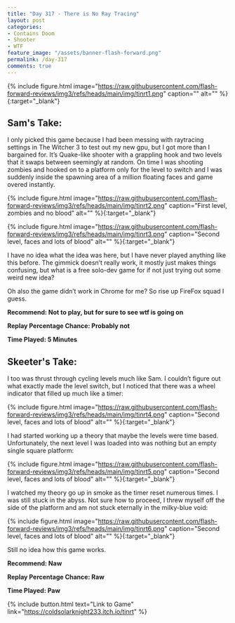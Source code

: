 ```yaml
---
title: "Day 317 - There is No Ray Tracing"
layout: post
categories:
- Contains Doom
- Shooter
- WTF
feature_image: "/assets/banner-flash-forward.png"
permalink: /day-317
comments: true
---
```


{% include figure.html image="https://raw.githubusercontent.com/flash-forward-reviews/img3/refs/heads/main/img/tinrt1.png" caption="" alt="" %}{:target="_blank"}
 
## Sam's Take:

I only picked this game because I had been messing with raytracing settings in The Witcher 3 to test out my new gpu, but I got more than I bargained for. It’s Quake-like shooter with a grappling hook and two levels that it swaps between seemingly at random. On time I was shooting zombies and hooked on to a platform only for the level to switch and I was suddenly inside the spawning area of a million floating faces and game overed instantly.

{% include figure.html image="https://raw.githubusercontent.com/flash-forward-reviews/img3/refs/heads/main/img/tinrt2.png" caption="First level, zombies and no blood" alt="" %}{:target="_blank"}

{% include figure.html image="https://raw.githubusercontent.com/flash-forward-reviews/img3/refs/heads/main/img/tinrt3.png" caption="Second level, faces and lots of blood" alt="" %}{:target="_blank"}

I have no idea what the idea was here, but I have never played anything like this before. The gimmick doesn’t really work, it mostly just makes things confusing, but what is a free solo-dev game for if not just trying out some weird new idea?

Oh also the game didn’t work in Chrome for me? So rise up FireFox squad I guess.

**Recommend: Not to play, but for sure to see wtf is going on**

**Replay Percentage Chance: Probably not**

**Time Played: 5 Minutes**

## Skeeter's Take:

I too was thrust through cycling levels much like Sam. I couldn’t figure out what exactly made the level switch, but I noticed that there was a wheel indicator that filled up much like a timer: 

{% include figure.html image="https://raw.githubusercontent.com/flash-forward-reviews/img3/refs/heads/main/img/tinrt4.png" caption="Second level, faces and lots of blood" alt="" %}{:target="_blank"}

I had started working up a theory that maybe the levels were time based. Unfortunately, the next level I was loaded into was nothing but an empty single square platform: 

{% include figure.html image="https://raw.githubusercontent.com/flash-forward-reviews/img3/refs/heads/main/img/tinrt5.png" caption="Second level, faces and lots of blood" alt="" %}{:target="_blank"}

I watched my theory go up in smoke as the timer reset numerous times. I was still stuck in the abyss. Not sure how to proceed, I threw myself off the side of the platform and am not stuck eternally in the milky-blue void: 

{% include figure.html image="https://raw.githubusercontent.com/flash-forward-reviews/img3/refs/heads/main/img/tinrt6.png" caption="Second level, faces and lots of blood" alt="" %}{:target="_blank"}

Still no idea how this game works. 

**Recommend: Naw**

**Replay Percentage Chance: Raw**

**Time Played: Paw**

{% include button.html text="Link to Game" link="https://coldsolarknight233.itch.io/tinrt" %}